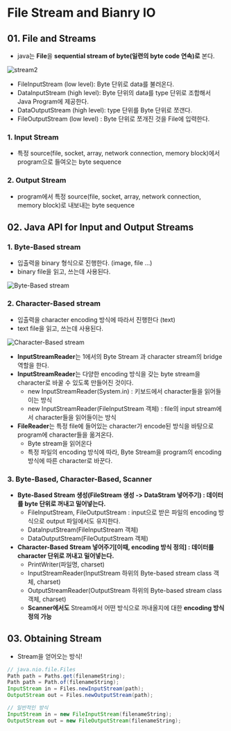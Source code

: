 # File Stream and Bianry IO


## 01. File and Streams
  - java는 **File**을 **sequential stream of byte(일련의 byte code 연속)로** 본다.

![stream2](https://user-images.githubusercontent.com/59442344/120750311-1b824380-c541-11eb-88f0-3f6ead558c21.png)
  - FileInputStream (low level): Byte 단위로 data를 불러온다.
  - DataInputStream (high level): Byte 단위의 data를 type 단위로 조합해서 Java Program에 제공한다.
  - DataOutputStream (high level): type 단위를 Byte 단위로 쪼갠다.
  - FileOutputStream (low level) : Byte 단위로 쪼개진 것을 File에 입력한다.

### 1. Input Stream 
  - 특정 source(file, socket, array, network connection, memory block)에서 program으로 들여오는 byte sequence 

### 2. Output Stream
  - program에서 특정 source(file, socket, array, network connection, memory block)로 내보내는 byte sequence


## 02. Java API for Input and Output Streams

### 1. Byte-Based stream
  - 입출력을 binary 형식으로 진행한다. (image, file ...)
  - binary file을 읽고, 쓰는데 사용된다.

![Byte-Based stream](https://user-images.githubusercontent.com/59442344/120751295-c2b3aa80-c542-11eb-985d-387942883e43.png)

### 2. Character-Based stream
  - 입출력을 character encoding 방식에 따라서 진행한다 (text)
  - text file을 읽고, 쓰는데 사용된다.

![Character-Based stream](https://user-images.githubusercontent.com/59442344/120752885-54bcb280-c545-11eb-992f-9c6d31ff74fe.png)

  - **InputStreamReader**는 1에서의 Byte Stream 과 character stream의 bridge 역할을 한다.
  - **InputStreamReader**는 다양한 encoding 방식을 갖는 byte stream을 character로 바꿀 수 있도록 만들어진 것이다.
    - new InputStreamReader(System.in) : 키보드에서 character들을 읽어들이는 방식
    - new InputStreamReader(FileInputStream 객체) : file의 input stream에서 character들을 읽어들이는 방식 
  - **FileReader**는 특정 file에 들어있는 character가 encode된 방식을 바탕으로 program에 character들을 옮겨온다.
    - Byte stream을 읽어온다
    - 특정 파일의 encoding 방식에 따라, Byte Stream을 program의 encoding 방식에 따른 character로 바꾼다. 

### 3. Byte-Based, Character-Based, Scanner
  - **Byte-Based Stream 생성(FileStream 생성 -> DataStram 넣어주기) : 데이터를 byte 단위로 꺼내고 밀어넣는다.**
    - FileInputStream, FileOutputStream : input으로 받은 파일의 encoding 방식으로 output 파일에서도 유지한다.
    - DataInputStream(FileInputStream 객체)
    - DataOutputStream(FileOutputStream 객체) 
  - **Character-Based Stream 넣어주기[이때, encoding 방식 정의] : 데이터를 character 단위로 꺼내고 밀어넣는다.**
    - PrintWriter(파일명, charset) 
    - InputStreamReader(InputStream 하위의 Byte-based stream class 객체, charset)
    - OutputStreamReader(OutputStream 하위의 Byte-based stream class 객체, charset)
    - **Scanner에서도** Stream에서 어떤 방식으로 꺼내올지에 대한 **encoding 방식 정의 가능**

## 03. Obtaining Stream
  - Stream을 얻어오는 방식!

```java
// java.nio.file.Files
Path path = Paths.get(filenameString);
Path path = Path.of(filenameString);
InputStream in = Files.newInputStream(path);
OutputStream out = Files.newOutputStream(path);

// 일반적인 방식
InputStream in = new FileInputStream(filenameString);
OutputStream out = new FileOutputStream(filenameString);

```











